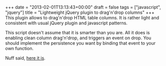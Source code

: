 +++
date = "2013-02-01T13:13:43+00:00"
draft = false
tags = ["javascript", "jquery"]
title = "Lightweight jQuery plugin to drag'n'drop <table> columns"
+++
This plugin allows to drag'n'drop HTML table columns. It is rather light and consistent with usual jQuery plugin and javascript patterns.


This script doesn't assume that it is smarter than you are. All it does is enabling clean column drag'n'drop, and triggers an event on drop. You should implement the persistence you want by binding that event to your own function.

Nuff said, [here it is](https://gist.github.com/4691211).